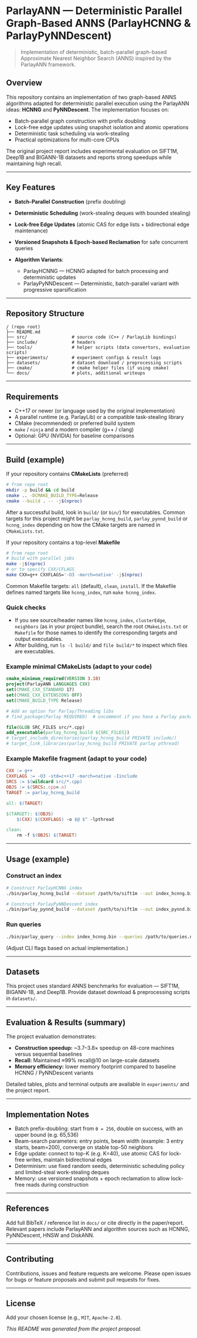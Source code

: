 # ParlayANN — Deterministic Parallel Graph-Based ANNS (ParlayHCNNG & ParlayPyNNDescent)

> Implementation of deterministic, batch-parallel graph-based Approximate Nearest Neighbor Search (ANNS) inspired by the ParlayANN framework.

## Overview

This repository contains an implementation of two graph-based ANNS algorithms adapted for deterministic parallel execution using the ParlayANN ideas: **HCNNG** and **PyNNDescent**. The implementation focuses on:

* Batch-parallel graph construction with prefix doubling
* Lock-free edge updates using snapshot isolation and atomic operations
* Deterministic task scheduling via work-stealing
* Practical optimizations for multi-core CPUs

The original project report includes experimental evaluation on SIFT1M, Deep1B and BIGANN-1B datasets and reports strong speedups while maintaining high recall.

---

## Key Features

* **Batch-Parallel Construction** (prefix doubling)
* **Deterministic Scheduling** (work-stealing deques with bounded stealing)
* **Lock-free Edge Updates** (atomic CAS for edge lists + bidirectional edge maintenance)
* **Versioned Snapshots & Epoch-based Reclamation** for safe concurrent queries
* **Algorithm Variants**:

  * ParlayHCNNG — HCNNG adapted for batch processing and deterministic updates
  * ParlayPyNNDescent — Deterministic, batch-parallel variant with progressive sparsification

---

## Repository Structure

```
/ (repo root)
├── README.md
├── src/                 # source code (C++ / ParlayLib bindings)
├── include/             # headers
├── tools/               # helper scripts (data convertors, evaluation scripts)
├── experiments/         # experiment configs & result logs
├── datasets/            # dataset download / preprocessing scripts
├── cmake/               # cmake helper files (if using cmake)
└── docs/                # plots, additional writeups
```

---

## Requirements

* C++17 or newer (or language used by the original implementation)
* A parallel runtime (e.g. ParlayLib) or a compatible task-stealing library
* CMake (recommended) or preferred build system
* `make` / `ninja` and a modern compiler (g++ / clang)
* Optional: GPU (NVIDIA) for baseline comparisons

---

## Build (example)

If your repository contains **CMakeLists** (preferred)

```bash
# from repo root
mkdir -p build && cd build
cmake .. -DCMAKE_BUILD_TYPE=Release
cmake --build . -- -j$(nproc)
```

After a successful build, look in `build/` (or `bin/`) for executables. Common targets for this project might be `parlay_hcnng_build`, `parlay_pynnd_build` or `hcnng_index` depending on how the CMake targets are named in `CMakeLists.txt`.

If your repository contains a top-level **Makefile**

```bash
# from repo root
# build with parallel jobs
make -j$(nproc)
# or to specify CXX/CFLAGS
make CXX=g++ CXXFLAGS='-O3 -march=native' -j$(nproc)
```

Common Makefile targets: `all` (default), `clean`, `install`. If the Makefile defines named targets like `hcnng_index`, run `make hcnng_index`.

### Quick checks

* If you see source/header names like `hcnng_index`, `clusterEdge`, `neighbors` (as in your project bundle), search the root `CMakeLists.txt` or `Makefile` for those names to identify the corresponding targets and output executables.
* After building, run `ls -l build/` and `file build/*` to inspect which files are executables.

### Example minimal CMakeLists (adapt to your code)

```cmake
cmake_minimum_required(VERSION 3.10)
project(ParlayANN LANGUAGES CXX)
set(CMAKE_CXX_STANDARD 17)
set(CMAKE_CXX_EXTENSIONS OFF)
set(CMAKE_BUILD_TYPE Release)

# Add an option for Parlay/Threading libs
# find_package(Parlay REQUIRED)  # uncomment if you have a Parlay package

file(GLOB SRC_FILES src/*.cpp)
add_executable(parlay_hcnng_build ${SRC_FILES})
# target_include_directories(parlay_hcnng_build PRIVATE include/)
# target_link_libraries(parlay_hcnng_build PRIVATE parlay pthread)
```

### Example Makefile fragment (adapt to your code)

```makefile
CXX := g++
CXXFLAGS := -O3 -std=c++17 -march=native -Iinclude
SRCS := $(wildcard src/*.cpp)
OBJS := $(SRCS:.cpp=.o)
TARGET := parlay_hcnng_build

all: $(TARGET)

$(TARGET): $(OBJS)
	$(CXX) $(CXXFLAGS) -o $@ $^ -lpthread

clean:
	rm -f $(OBJS) $(TARGET)
```

---

## Usage (example)

### Construct an index

```bash
# Construct ParlayHCNNG index
./bin/parlay_hcnng_build --dataset /path/to/sift1m --out index_hcnng.bin --k 40 --batch 256

# Construct ParlayPyNNDescent index
./bin/parlay_pynnd_build --dataset /path/to/sift1m --out index_pynnd.bin --k 40 --batch 256
```

### Run queries

```bash
./bin/parlay_query --index index_hcnng.bin --queries /path/to/queries.npy --k 10 --threads 48
```

(Adjust CLI flags based on actual implementation.)

---

## Datasets

This project uses standard ANNS benchmarks for evaluation — SIFT1M, BIGANN-1B, and Deep1B. Provide dataset download & preprocessing scripts in `datasets/`.

---

## Evaluation & Results (summary)

The project evaluation demonstrates:

* **Construction speedup:** ~3.7–3.8× speedup on 48-core machines versus sequential baselines
* **Recall:** Maintained ≈99% recall@10 on large-scale datasets
* **Memory efficiency:** lower memory footprint compared to baseline HCNNG / PyNNDescent variants

Detailed tables, plots and terminal outputs are available in `experiments/` and the project report.

---

## Implementation Notes

* Batch prefix-doubling: start from `θ = 256`, double on success, with an upper bound (e.g. 65,536)
* Beam-search parameters: entry points, beam width (example: 3 entry starts, beam=200), converge on stable top-50 neighbors
* Edge update: connect to top-K (e.g. K=40), use atomic CAS for lock-free writes, maintain bidirectional edges
* Determinism: use fixed random seeds, deterministic scheduling policy and limited-steal work-stealing deques
* Memory: use versioned snapshots + epoch reclamation to allow lock-free reads during construction

---

## References

Add full BibTeX / reference list in `docs/` or cite directly in the paper/report. Relevant papers include ParlayANN and algorithm sources such as HCNNG, PyNNDescent, HNSW and DiskANN.

---

## Contributing

Contributions, issues and feature requests are welcome. Please open issues for bugs or feature proposals and submit pull requests for fixes.

---

## License

Add your chosen license (e.g., `MIT`, `Apache-2.0`).

*This README was generated from the project proposal.*
